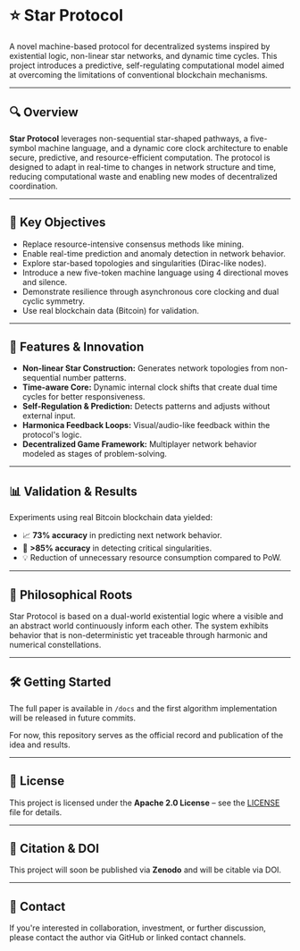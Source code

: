 # ⭐ Star Protocol

A novel machine-based protocol for decentralized systems inspired by existential logic, non-linear star networks, and dynamic time cycles. This project introduces a predictive, self-regulating computational model aimed at overcoming the limitations of conventional blockchain mechanisms.

---

## 🔍 Overview

**Star Protocol** leverages non-sequential star-shaped pathways, a five-symbol machine language, and a dynamic core clock architecture to enable secure, predictive, and resource-efficient computation. The protocol is designed to adapt in real-time to changes in network structure and time, reducing computational waste and enabling new modes of decentralized coordination.

---

## 🎯 Key Objectives

- Replace resource-intensive consensus methods like mining.
- Enable real-time prediction and anomaly detection in network behavior.
- Explore star-based topologies and singularities (Dirac-like nodes).
- Introduce a new five-token machine language using 4 directional moves and silence.
- Demonstrate resilience through asynchronous core clocking and dual cyclic symmetry.
- Use real blockchain data (Bitcoin) for validation.

---

## 🔬 Features & Innovation

- **Non-linear Star Construction:** Generates network topologies from non-sequential number patterns.
- **Time-aware Core:** Dynamic internal clock shifts that create dual time cycles for better responsiveness.
- **Self-Regulation & Prediction:** Detects patterns and adjusts without external input.
- **Harmonica Feedback Loops:** Visual/audio-like feedback within the protocol's logic.
- **Decentralized Game Framework:** Multiplayer network behavior modeled as stages of problem-solving.

---

## 📊 Validation & Results

Experiments using real Bitcoin blockchain data yielded:

- 📈 **73% accuracy** in predicting next network behavior.
- 🎯 **>85% accuracy** in detecting critical singularities.
- 💡 Reduction of unnecessary resource consumption compared to PoW.

---

## 🧠 Philosophical Roots

Star Protocol is based on a dual-world existential logic where a visible and an abstract world continuously inform each other. The system exhibits behavior that is non-deterministic yet traceable through harmonic and numerical constellations.

---

## 🛠 Getting Started

The full paper is available in `/docs` and the first algorithm implementation will be released in future commits.

For now, this repository serves as the official record and publication of the idea and results.

---

## 📜 License

This project is licensed under the **Apache 2.0 License** – see the [LICENSE](LICENSE) file for details.

---

## 📡 Citation & DOI

This project will soon be published via **Zenodo** and will be citable via DOI.

---

## 💬 Contact

If you're interested in collaboration, investment, or further discussion, please contact the author via GitHub or linked contact channels.
